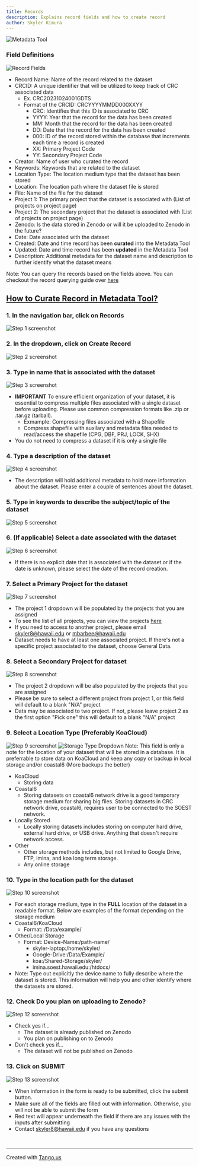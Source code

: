 ```yaml
---
title: Records
description: Explains record fields and how to create record 
author: Skyler Kimura
---
```



![Metadata Tool](../../../../../assets/metadata-tool/metadata-tool-01.png)

### Field Definitions
![Record Fields](../../../../../assets/metadata-tool/metadata-tool-02.png)
 - Record Name: Name of the record related to the dataset 
- CRCID: A unique identifier that will be utilized to keep track of CRC associated data
    - Ex. CRC20231024001GDTS
    - Format of the CRCID: CRCYYYYMMDD000XXYY
        - CRC: Identifies that this ID is associated to CRC
        - YYYY: Year that the record for the data has been created
        - MM: Month that the record for the data has been created
        - DD: Date that the record for the data has been created
        - 000: ID of the record stored within the database that increments each time a record is created
        - XX: Primary Project Code
        - YY: Secondary Project Code
 - Creator: Name of user who curated the record
 - Keywords: Keywords that are related to the dataset
 - Location Type: The location medium type that the dataset has been stored
 - Location: The location path where the dataset file is stored
 - File: Name of the file for the dataset
 - Project 1: The primary project that the dataset is associated with (List of projects on project page)
 - Project 2: The secondary project that the dataset is associated with (List of projects on project page)
 - Zenodo: Is the data stored in Zenodo or will it be uploaded to Zenodo in the future?
 - Date: Date associated with the dataset
 - Created: Date and time record has been **curated** into the Metadata Tool
 - Updated: Date and time record has been **updated** in the Metadata Tool
 - Description: Additional metadata for the dataset name and description to further identify what the dataset means

 Note: You can query the records based on the fields above. You can checkout the record querying guide over [here](/crc-documentation/data-management/metadata-tool/guides/record-curation)


## <a href="https://crc-metadata-tool.fly.dev/records/create" target="_blank">How to Curate Record in Metadata Tool?</a>

### 1. In the navigation bar, click on Records
![Step 1 screenshot](https://images.tango.us/workflows/e2aed1bc-5fb3-4842-8746-1fa30482f3e8/steps/58d4a4f8-cd47-4697-bd4f-f0b8315495c8/4bebea58-3387-42c4-935b-20e2348f2fac.png?crop=focalpoint&fit=crop&fp-x=0.1064&fp-y=0.0328&fp-z=2.8936&w=1200&border=2%2CF4F2F7&border-radius=8%2C8%2C8%2C8&border-radius-inner=8%2C8%2C8%2C8&blend-align=bottom&blend-mode=normal&blend-x=0&blend-w=1200&blend64=aHR0cHM6Ly9pbWFnZXMudGFuZ28udXMvc3RhdGljL21hZGUtd2l0aC10YW5nby13YXRlcm1hcmstdjIucG5n&mark-x=290&mark-y=50&m64=aHR0cHM6Ly9pbWFnZXMudGFuZ28udXMvc3RhdGljL2JsYW5rLnBuZz9tYXNrPWNvcm5lcnMmYm9yZGVyPTQlMkNGRjc0NDImdz0xNTgmaD03NCZmaXQ9Y3JvcCZjb3JuZXItcmFkaXVzPTEw)


### 2. In the dropdown, click on Create Record
![Step 2 screenshot](https://images.tango.us/workflows/e2aed1bc-5fb3-4842-8746-1fa30482f3e8/steps/747b51da-f82a-4c77-9623-c75ffa378b58/b91a08b7-f064-4b26-8a46-a0ac0a7321b2.png?crop=focalpoint&fit=crop&fp-x=0.0866&fp-y=0.1264&fp-z=2.5563&w=1200&border=2%2CF4F2F7&border-radius=8%2C8%2C8%2C8&border-radius-inner=8%2C8%2C8%2C8&blend-align=bottom&blend-mode=normal&blend-x=0&blend-w=1200&blend64=aHR0cHM6Ly9pbWFnZXMudGFuZ28udXMvc3RhdGljL21hZGUtd2l0aC10YW5nby13YXRlcm1hcmstdjIucG5n&mark-x=126&mark-y=221&m64=aHR0cHM6Ly9pbWFnZXMudGFuZ28udXMvc3RhdGljL2JsYW5rLnBuZz9tYXNrPWNvcm5lcnMmYm9yZGVyPTQlMkNGRjc0NDImdz0yODAmaD0xNDkmZml0PWNyb3AmY29ybmVyLXJhZGl1cz0xMA%3D%3D)


### 3. Type in name that is associated with the dataset
![Step 3 screenshot](https://images.tango.us/workflows/e2aed1bc-5fb3-4842-8746-1fa30482f3e8/steps/772fb08a-70a6-4bc7-8528-7a36314fac40/f0240f71-29dd-4d3c-b96b-d9d7510c2127.png?crop=focalpoint&fit=crop&fp-x=0.4666&fp-y=0.2687&fp-z=1.4386&w=1200&border=2%2CF4F2F7&border-radius=8%2C8%2C8%2C8&border-radius-inner=8%2C8%2C8%2C8&blend-align=bottom&blend-mode=normal&blend-x=0&blend-w=1200&blend64=aHR0cHM6Ly9pbWFnZXMudGFuZ28udXMvc3RhdGljL21hZGUtd2l0aC10YW5nby13YXRlcm1hcmstdjIucG5n&mark-x=259&mark-y=317&m64=aHR0cHM6Ly9pbWFnZXMudGFuZ28udXMvc3RhdGljL2JsYW5rLnBuZz9tYXNrPWNvcm5lcnMmYm9yZGVyPTQlMkNGRjc0NDImdz02ODImaD03MyZmaXQ9Y3JvcCZjb3JuZXItcmFkaXVzPTEw)
- **IMPORTANT** To ensure efficient organization of your dataset, it is essential to compress multiple files associated with a single dataset before uploading. Please use common compression formats like .zip or .tar.gz (tarball).
    - Exmample: Compressing files associated with a Shapefile
    - Compress shapefile with auxilary and metadata files needed to read/access the shapefile (CPG, DBF, PRJ, LOCK, SHX)
- You do not need to compress a dataset if it is only a single file

### 4. Type a description of the dataset
![Step 4 screenshot](https://images.tango.us/workflows/e2aed1bc-5fb3-4842-8746-1fa30482f3e8/steps/cc3b9f9a-51d1-4396-9acd-5a06e63443f0/c6855df7-2cde-4988-9a59-429c656e6bd5.png?crop=focalpoint&fit=crop&fp-x=0.4666&fp-y=0.3920&fp-z=1.4386&w=1200&border=2%2CF4F2F7&border-radius=8%2C8%2C8%2C8&border-radius-inner=8%2C8%2C8%2C8&blend-align=bottom&blend-mode=normal&blend-x=0&blend-w=1200&blend64=aHR0cHM6Ly9pbWFnZXMudGFuZ28udXMvc3RhdGljL21hZGUtd2l0aC10YW5nby13YXRlcm1hcmstdjIucG5n&mark-x=259&mark-y=390&m64=aHR0cHM6Ly9pbWFnZXMudGFuZ28udXMvc3RhdGljL2JsYW5rLnBuZz9tYXNrPWNvcm5lcnMmYm9yZGVyPTQlMkNGRjc0NDImdz02ODImaD0xMzYmZml0PWNyb3AmY29ybmVyLXJhZGl1cz0xMA%3D%3D)
- The description will hold additional metadata to hold more information about the dataset. Please enter a couple of sentences about the dataset. 

### 5. Type in keywords to describe the subject/topic of the dataset
![Step 5 screenshot](https://images.tango.us/workflows/e2aed1bc-5fb3-4842-8746-1fa30482f3e8/steps/e7f77c31-562e-4749-8c01-470bf986b90f/775d691e-c310-4f1e-adb8-c3b056637c9d.png?crop=focalpoint&fit=crop&fp-x=0.4666&fp-y=0.5154&fp-z=1.4386&w=1200&border=2%2CF4F2F7&border-radius=8%2C8%2C8%2C8&border-radius-inner=8%2C8%2C8%2C8&blend-align=bottom&blend-mode=normal&blend-x=0&blend-w=1200&blend64=aHR0cHM6Ly9pbWFnZXMudGFuZ28udXMvc3RhdGljL21hZGUtd2l0aC10YW5nby13YXRlcm1hcmstdjIucG5n&mark-x=259&mark-y=421&m64=aHR0cHM6Ly9pbWFnZXMudGFuZ28udXMvc3RhdGljL2JsYW5rLnBuZz9tYXNrPWNvcm5lcnMmYm9yZGVyPTQlMkNGRjc0NDImdz02ODImaD03MyZmaXQ9Y3JvcCZjb3JuZXItcmFkaXVzPTEw)


### 6. (If applicable) Select a date associated with the dataset
![Step 6 screenshot](https://images.tango.us/workflows/e2aed1bc-5fb3-4842-8746-1fa30482f3e8/steps/e2166b68-0b03-40f9-bfbc-24c557bf2df7/d8f962c1-0364-4a3b-a32f-e4f8325ee25a.png?crop=focalpoint&fit=crop&fp-x=0.4666&fp-y=0.6308&fp-z=1.4386&w=1200&border=2%2CF4F2F7&border-radius=8%2C8%2C8%2C8&border-radius-inner=8%2C8%2C8%2C8&blend-align=bottom&blend-mode=normal&blend-x=0&blend-w=1200&blend64=aHR0cHM6Ly9pbWFnZXMudGFuZ28udXMvc3RhdGljL21hZGUtd2l0aC10YW5nby13YXRlcm1hcmstdjIucG5n&mark-x=259&mark-y=421&m64=aHR0cHM6Ly9pbWFnZXMudGFuZ28udXMvc3RhdGljL2JsYW5rLnBuZz9tYXNrPWNvcm5lcnMmYm9yZGVyPTQlMkNGRjc0NDImdz02ODImaD03MyZmaXQ9Y3JvcCZjb3JuZXItcmFkaXVzPTEw)
- If there is no explicit date that is associated with the dataset or if the date is unknown, please select the date of the record creation.


### 7. Select a Primary Project for the dataset
![Step 7 screenshot](https://images.tango.us/workflows/e2aed1bc-5fb3-4842-8746-1fa30482f3e8/steps/dd9ea111-53f7-4a7d-a520-37b87847134d/3f61109d-0f78-4477-8a0d-1b2cbafd2fac.png?crop=focalpoint&fit=crop&fp-x=0.4666&fp-y=0.7144&fp-z=1.4386&w=1200&border=2%2CF4F2F7&border-radius=8%2C8%2C8%2C8&border-radius-inner=8%2C8%2C8%2C8&blend-align=bottom&blend-mode=normal&blend-x=0&blend-w=1200&blend64=aHR0cHM6Ly9pbWFnZXMudGFuZ28udXMvc3RhdGljL21hZGUtd2l0aC10YW5nby13YXRlcm1hcmstdjIucG5n&mark-x=259&mark-y=503&m64=aHR0cHM6Ly9pbWFnZXMudGFuZ28udXMvc3RhdGljL2JsYW5rLnBuZz9tYXNrPWNvcm5lcnMmYm9yZGVyPTQlMkNGRjc0NDImdz02ODImaD03MyZmaXQ9Y3JvcCZjb3JuZXItcmFkaXVzPTEw)
- The project 1 dropdown will be populated by the projects that you are assigned
- To see the list of all projects, you can view the projects [here](/crc-documentation/data-management/metadata-tool/guides/projects/)
- If you need to access to another project, please email skyler8@hawaii.edu or mbarbee@hawaii.edu
- Dataset needs to have at least one associated project. If there's not a specific project associated to the dataset, choose General Data.


### 8. Select a Secondary Project for dataset
![Step 8 screenshot](https://images.tango.us/workflows/e2aed1bc-5fb3-4842-8746-1fa30482f3e8/steps/b72af29d-9dd1-4189-9ab7-a45e935710dc/ffa0d6bf-378c-4fd3-a146-29e8ef131e04.png?crop=focalpoint&fit=crop&fp-x=0.4666&fp-y=0.4925&fp-z=1.4386&w=1200&border=2%2CF4F2F7&border-radius=8%2C8%2C8%2C8&border-radius-inner=8%2C8%2C8%2C8&blend-align=bottom&blend-mode=normal&blend-x=0&blend-w=1200&blend64=aHR0cHM6Ly9pbWFnZXMudGFuZ28udXMvc3RhdGljL21hZGUtd2l0aC10YW5nby13YXRlcm1hcmstdjIucG5n&mark-x=259&mark-y=421&m64=aHR0cHM6Ly9pbWFnZXMudGFuZ28udXMvc3RhdGljL2JsYW5rLnBuZz9tYXNrPWNvcm5lcnMmYm9yZGVyPTQlMkNGRjc0NDImdz02ODImaD03MyZmaXQ9Y3JvcCZjb3JuZXItcmFkaXVzPTEw)
- The project 2 dropdown will be also populated by the projects that you are assigned
- Please be sure to select a different project from project 1, or this field will default to a blank "N/A" project
- Data may be associated to two project. If not, please leave project 2 as the first option "Pick one" this will default to a blank "N/A" project


### 9. Select a Location Type (Preferably KoaCloud)
![Step 9 screenshot](https://images.tango.us/workflows/e2aed1bc-5fb3-4842-8746-1fa30482f3e8/steps/84b3407a-e150-4d12-b7c9-2bfc5da0978d/aaad624e-5f80-4ed5-8bca-dea92fc22dcf.png?crop=focalpoint&fit=crop&fp-x=0.4666&fp-y=0.5920&fp-z=1.4386&w=1200&border=2%2CF4F2F7&border-radius=8%2C8%2C8%2C8&border-radius-inner=8%2C8%2C8%2C8&blend-align=bottom&blend-mode=normal&blend-x=0&blend-w=1200&blend64=aHR0cHM6Ly9pbWFnZXMudGFuZ28udXMvc3RhdGljL21hZGUtd2l0aC10YW5nby13YXRlcm1hcmstdjIucG5n&mark-x=259&mark-y=421&m64=aHR0cHM6Ly9pbWFnZXMudGFuZ28udXMvc3RhdGljL2JsYW5rLnBuZz9tYXNrPWNvcm5lcnMmYm9yZGVyPTQlMkNGRjc0NDImdz02ODImaD03MyZmaXQ9Y3JvcCZjb3JuZXItcmFkaXVzPTEw)
![Storage Type Dropdown](../../../../../assets/metadata-tool/metadata-tool-03.png)
Note: This field is only a note for the location of your dataset that will be stored in a database. It is preferrable to store data on KoaCloud and keep any copy or backup in local storage and/or coastal6 (More backups the better)
- KoaCloud
    - Storing data 
- Coastal6
    - Storing datasets on coastal6 network drive is a good temporary storage medium for sharing big files. Storing datasets in CRC network drive, coastal6, requires user to be connected to the SOEST network. 
- Locally Stored
    - Locally storing datasets includes storing on computer hard drive, external hard drive, or USB drive. Anything that doesn't require network access.
- Other
    - Other storage methods includes, but not limited to Google Drive, FTP, imina, and koa long term storage.
    - Any online storage


### 10. Type in the location path for the dataset
![Step 10 screenshot](https://images.tango.us/workflows/e2aed1bc-5fb3-4842-8746-1fa30482f3e8/steps/0c057f7c-775b-4d64-8fe1-f637e2fcb2d1/257ac6b0-ce98-4bec-b49a-2257064be0c1.png?crop=focalpoint&fit=crop&fp-x=0.4666&fp-y=0.6915&fp-z=1.4386&w=1200&border=2%2CF4F2F7&border-radius=8%2C8%2C8%2C8&border-radius-inner=8%2C8%2C8%2C8&blend-align=bottom&blend-mode=normal&blend-x=0&blend-w=1200&blend64=aHR0cHM6Ly9pbWFnZXMudGFuZ28udXMvc3RhdGljL21hZGUtd2l0aC10YW5nby13YXRlcm1hcmstdjIucG5n&mark-x=259&mark-y=473&m64=aHR0cHM6Ly9pbWFnZXMudGFuZ28udXMvc3RhdGljL2JsYW5rLnBuZz9tYXNrPWNvcm5lcnMmYm9yZGVyPTQlMkNGRjc0NDImdz02ODImaD03MyZmaXQ9Y3JvcCZjb3JuZXItcmFkaXVzPTEw)
- For each storage medium, type in the **FULL** location of the dataset in a readable format. Below are examples of the format depending on the storage medium
- Coastal6/KoaCloud
    - Format: /Data/example/
- Other/Local Storage
    - Format: Device-Name:/path-name/
        - skyler-laptop:/home/skyler/
        - Google-Drive:/Data/Example/
        - koa:/Shared-Storage/skyler/
        - imina.soest.hawaii.edu:/htdocs/
- Note: Type out explicitly the device name to fully describe where the dataset is stored. This information will help you and other identify where the datasets are stored.



### 12. Check Do you plan on uploading to Zenodo?
![Step 12 screenshot](https://images.tango.us/workflows/e2aed1bc-5fb3-4842-8746-1fa30482f3e8/steps/3a03f5af-7b24-45e5-9c4d-7eb8c28ba12a/59701ffd-0332-4c20-a995-7b1b77c73e3b.png?crop=focalpoint&fit=crop&fp-x=0.6489&fp-y=0.8587&fp-z=3.0834&w=1200&border=2%2CF4F2F7&border-radius=8%2C8%2C8%2C8&border-radius-inner=8%2C8%2C8%2C8&blend-align=bottom&blend-mode=normal&blend-x=0&blend-w=1200&blend64=aHR0cHM6Ly9pbWFnZXMudGFuZ28udXMvc3RhdGljL21hZGUtd2l0aC10YW5nby13YXRlcm1hcmstdjIucG5n&mark-x=555&mark-y=472&m64=aHR0cHM6Ly9pbWFnZXMudGFuZ28udXMvc3RhdGljL2JsYW5rLnBuZz9tYXNrPWNvcm5lcnMmYm9yZGVyPTQlMkNGRjc0NDImdz05MCZoPTkwJmZpdD1jcm9wJmNvcm5lci1yYWRpdXM9MTA%3D)
- Check yes if...
    - The dataset is already published on Zenodo
    - You plan on publishing on to Zenodo
- Don't check yes if...
    - The dataset will not be published on Zenodo


### 13. Click on SUBMIT
![Step 13 screenshot](https://images.tango.us/workflows/e2aed1bc-5fb3-4842-8746-1fa30482f3e8/steps/0d1fcf8e-ddf5-4010-8f8e-0005370ddf40/8673e820-0266-4e2f-9cb8-4cad26ae274f.png?crop=focalpoint&fit=crop&fp-x=0.6288&fp-y=0.9114&fp-z=2.6978&w=1200&border=2%2CF4F2F7&border-radius=8%2C8%2C8%2C8&border-radius-inner=8%2C8%2C8%2C8&blend-align=bottom&blend-mode=normal&blend-x=0&blend-w=1200&blend64=aHR0cHM6Ly9pbWFnZXMudGFuZ28udXMvc3RhdGljL21hZGUtd2l0aC10YW5nby13YXRlcm1hcmstdjIucG5n&mark-x=486&mark-y=646&m64=aHR0cHM6Ly9pbWFnZXMudGFuZ28udXMvc3RhdGljL2JsYW5rLnBuZz9tYXNrPWNvcm5lcnMmYm9yZGVyPTQlMkNGRjc0NDImdz0yMjkmaD0xMDMmZml0PWNyb3AmY29ybmVyLXJhZGl1cz0xMA%3D%3D)
- When information in the form is ready to be submitted, click the submit button. 
- Make sure all of the fields are filled out with information. Otherwise, you will not be able to submit the form
- Red text will appear underneath the field if there are any issues with the inputs after submitting
- Contact skyler8@hawaii.edu if you have any questions

<br/>

***
Created with [Tango.us](https://tango.us?utm_source=markdown&utm_medium=markdown&utm_campaign=workflow%20export%20links)
<br/>